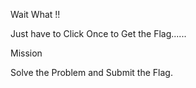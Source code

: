 Wait What !!

Just have to Click Once to Get the Flag......

Mission

Solve the Problem and Submit the Flag.
